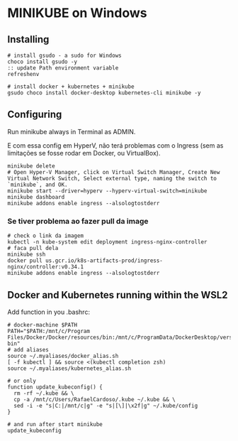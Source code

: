 # MINIKUBE on Windows

## Installing

````shell script
# install gsudo - a sudo for Windows
choco install gsudo -y
:: update Path environment variable
refreshenv

# install docker + kubernetes + minikube
gsudo choco install docker-desktop kubernetes-cli minikube -y
````

## Configuring

Run minikube always in Terminal as ADMIN. 

E com essa config em HyperV, não terá problemas com o Ingress (sem as limitações se fosse rodar em Docker, ou VirtualBox).

````shell script
minikube delete
# Open Hyper-V Manager, click on Virtual Switch Manager, Create New Virtual Network Switch, Select external type, naming the switch to `minikube`, and OK. 
minikube start --driver=hyperv --hyperv-virtual-switch=minikube
minikube dashboard
minikube addons enable ingress --alsologtostderr
````

### Se tiver problema ao fazer pull da image

````shell script
# check o link da imagem
kubectl -n kube-system edit deployment ingress-nginx-controller
# faca pull dela
minikube ssh
docker pull us.gcr.io/k8s-artifacts-prod/ingress-nginx/controller:v0.34.1
minikube addons enable ingress --alsologtostderr
````

## Docker and Kubernetes running within the WSL2

Add function in you .bashrc:

````shell script
# docker-machine $PATH
PATH="$PATH:/mnt/c/Program Files/Docker/Docker/resources/bin:/mnt/c/ProgramData/DockerDesktop/version-bin"
# add aliases
source ~/.myaliases/docker_alias.sh
[ -f kubectl ] && source <(kubectl completion zsh)
source ~/.myaliases/kubernetes_alias.sh

# or only
function update_kubeconfig() {
  rm -rf ~/.kube && \
  cp -a /mnt/c/Users/RafaelCardoso/.kube ~/.kube && \
  sed -i -e "s|C:|/mnt/c|g" -e "s|[\]|\x2f|g" ~/.kube/config
}

# and run after start minikube
update_kubeconfig
````

